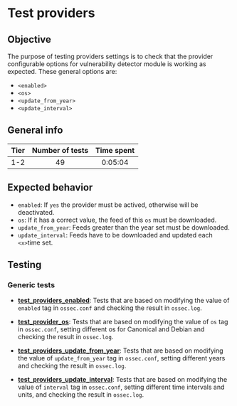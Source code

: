 # Test providers

## Objective

The purpose of testing providers settings is to check that the provider configurable options for vulnerability
detector module is working as expected. These general options are:

- `<enabled>`
- `<os>`
- `<update_from_year>`
- `<update_interval>`

## General info

|Tier | Number of tests | Time spent |
|:--:|:--:|:--:|
| 1-2 | 49 | 0:05:04 |

## Expected behavior

- `enabled`: If `yes` the provider must be actived, otherwise will be deactivated.
- `os`: If it has a correct value, the feed of this `os` must be downloaded.
- `update_from_year`: Feeds greater than the year set must be downloaded.
- `update_interval`: Feeds have to be downloaded and updated each `<x>`time set.

## Testing

### Generic tests

- **[test_providers_enabled](../doc/test_providers/test_providers_enabled.md)**: Tests that are based on modifying the
value of `enabled` tag in `ossec.conf` and checking the result in `ossec.log`.

- **[test_provider_os](../doc/test_providers/test_provider_os.md)**: Tests that are based on modifying the value
of `os` tag in `ossec.conf`, setting different os for Canonical and Debian and checking the result in `ossec.log`.

- **[test_providers_update_from_year](../doc/test_providers/test_providers_update_from_year.md)**: Tests that are based
on modifying the value of `update_from_year` tag in `ossec.conf`, setting different years and checking the result in
`ossec.log`.

- **[test_providers_update_interval](../doc/test_providers/test_providers_update_interval.md)**: Tests that are based
on modifying the value of `interval` tag in `ossec.conf`, setting different time intervals and units, and checking the
result in `ossec.log`.
